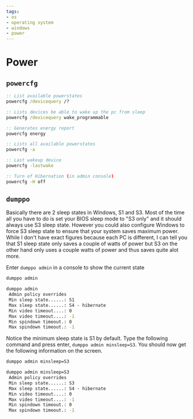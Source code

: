```yaml
---
tags:
- os
- operating system
- windows
- power
---
```

# Power

## `powercfg`

``` bat
:: List available powerstates
powercfg /devicequery /?

:: Lists devices be able to wake up the pc from sleep
powercfg /devicequery wake_programmable

:: Generates energy report
powercfg energy

:: Lists all available powerstates
powercfg -a

:: Last wakeup device
powercfg -lastwake

:: Turn of Hibernation (in admin console)
powercfg -H off
```

## `dumppo`

Basically there are 2 sleep states in Windows, S1 and S3. Most of the time all you have to do is set your BIOS sleep mode to "S3 only" and it should always use S3 sleep state. However you could also configure Windows to force S3 sleep state to ensure that your system saves maximum power. While I don't have exact figures because each PC is different, I can tell you that S1 sleep state only saves a couple of watts of power but S3 on the other hand only uses a couple watts of power and thus saves quite alot more.

Enter `dumppo admin` in a console to show the current state

``` bat
dumppo admin
```

``` bat
dumppo admin
 Admin policy overrides
 Min sleep state......: S1
 Max sleep state......: S4 - hibernate
 Min video timeout....: 0
 Max video timeout....: -1
 Min spindown timeout.: 0
 Max spindown timeout.: -1
```

Notice the minimum sleep state is S1 by default. Type the following command and press enter, `dumppo admin minsleep=S3`. You should now get the following information on the screen.

``` bat
dumppo admin minsleep=S3
```

``` bat
dumppo admin minsleep=S3
 Admin policy overrides
 Min sleep state......: S3
 Max sleep state......: S4 - hibernate
 Min video timeout....: 0
 Max video timeout....: -1
 Min spindown timeout.: 0
 Max spindown timeout.: -1
```